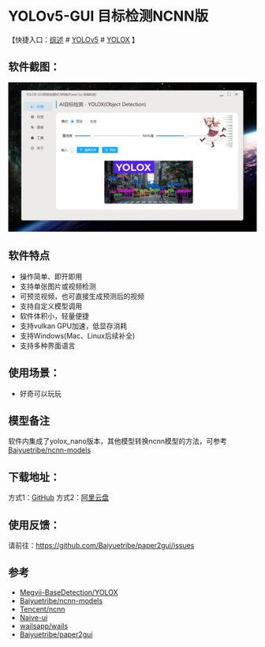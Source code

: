 # YOLOv5-GUI 目标检测NCNN版

【快捷入口：[综述](readme.md) # [YOLOv5](yolov5_gui.md) # [YOLOX](yolox_gui.md)  】

## 软件截图：

![](../docs/images/yolox_gui.png)


## 软件特点

- 操作简单、即开即用
- 支持单张图片或视频检测
- 可预览视频，也可直接生成预测后的视频
- 支持自定义模型调用
- 软件体积小，轻量便捷
- 支持vulkan GPU加速，低显存消耗
- 支持Windows(Mac、Linux后续补全)
- 支持多种界面语言

## 使用场景：

- 好奇可以玩玩


## 模型备注

软件内集成了yolox_nano版本，其他模型转换ncnn模型的方法，可参考[Baiyuetribe/ncnn-models](https://github.com/Baiyuetribe/ncnn-models)


## 下载地址：

方式1：[GitHub](https://github.com/Baiyuetribe/paper2gui/releases/tag/Published)
方式2：[阿里云盘](https://www.aliyundrive.com/s/2b4hyudGkni)

## 使用反馈：

请前往：https://github.com/Baiyuetribe/paper2gui/issues

## 参考

- [Megvii-BaseDetection/YOLOX](https://github.com/Megvii-BaseDetection/YOLOX)
- [Baiyuetribe/ncnn-models](https://github.com/Baiyuetribe/ncnn-models)
- [Tencent/ncnn](https://github.com/Tencent/ncnn)
- [Naive-ui](https://www.naiveui.com/zh-CN/os-theme)
- [wailsapp/wails](https://github.com/wailsapp/wails)
- [Baiyuetribe/paper2gui](https://github.com/Baiyuetribe/paper2gui)